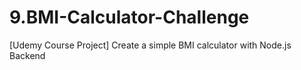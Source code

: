 # 9.BMI-Calculator-Challenge
[Udemy Course Project] Create a simple BMI calculator with Node.js Backend
